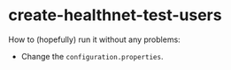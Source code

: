 # create-healthnet-test-users

How to (hopefully) run it without any problems:
- Change the `configuration.properties`.